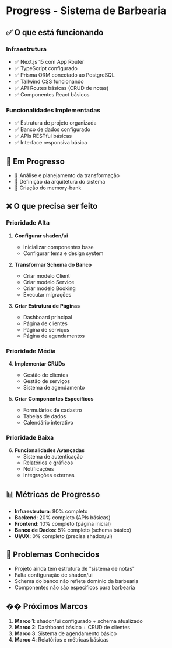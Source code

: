 # Progress - Sistema de Barbearia

## ✅ O que está funcionando

### Infraestrutura
- ✅ Next.js 15 com App Router
- ✅ TypeScript configurado
- ✅ Prisma ORM conectado ao PostgreSQL
- ✅ Tailwind CSS funcionando
- ✅ API Routes básicas (CRUD de notas)
- ✅ Componentes React básicos

### Funcionalidades Implementadas
- ✅ Estrutura de projeto organizada
- ✅ Banco de dados configurado
- ✅ APIs RESTful básicas
- ✅ Interface responsiva básica

## 🔄 Em Progresso
- 🔄 Análise e planejamento da transformação
- 🔄 Definição da arquitetura do sistema
- 🔄 Criação do memory-bank

## ❌ O que precisa ser feito

### Prioridade Alta
1. **Configurar shadcn/ui**
   - Inicializar componentes base
   - Configurar tema e design system

2. **Transformar Schema do Banco**
   - Criar modelo Client
   - Criar modelo Service  
   - Criar modelo Booking
   - Executar migrações

3. **Criar Estrutura de Páginas**
   - Dashboard principal
   - Página de clientes
   - Página de serviços
   - Página de agendamentos

### Prioridade Média
4. **Implementar CRUDs**
   - Gestão de clientes
   - Gestão de serviços
   - Sistema de agendamento

5. **Criar Componentes Específicos**
   - Formulários de cadastro
   - Tabelas de dados
   - Calendário interativo

### Prioridade Baixa
6. **Funcionalidades Avançadas**
   - Sistema de autenticação
   - Relatórios e gráficos
   - Notificações
   - Integrações externas

## 📊 Métricas de Progresso
- **Infraestrutura**: 80% completo
- **Backend**: 20% completo (APIs básicas)
- **Frontend**: 10% completo (página inicial)
- **Banco de Dados**: 5% completo (schema básico)
- **UI/UX**: 0% completo (precisa shadcn/ui)

## 🐛 Problemas Conhecidos
- Projeto ainda tem estrutura de "sistema de notas"
- Falta configuração de shadcn/ui
- Schema do banco não reflete domínio da barbearia
- Componentes não são específicos para barbearia

## �� Próximos Marcos
1. **Marco 1**: shadcn/ui configurado + schema atualizado
2. **Marco 2**: Dashboard básico + CRUD de clientes
3. **Marco 3**: Sistema de agendamento básico
4. **Marco 4**: Relatórios e métricas básicas
